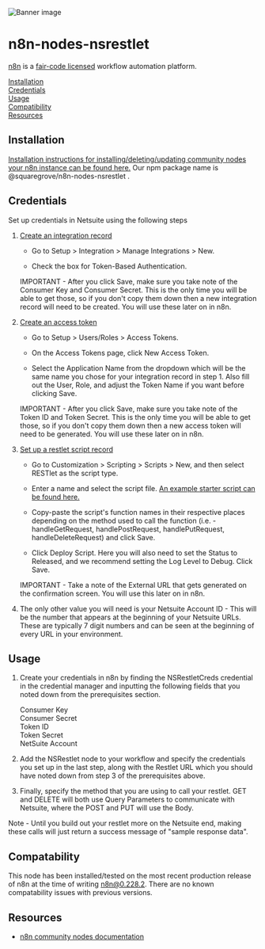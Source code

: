 ![Banner image](https://b2sell.com/Admin/Images/Images/netsuite-banner-new.jpg)

# n8n-nodes-nsrestlet

[n8n](https://n8n.io/) is a [fair-code licensed](https://docs.n8n.io/reference/license/) workflow automation platform.

[Installation](#installation)  
[Credentials](#credentials)  
[Usage](#usage)  
[Compatibility](#compatibility)  
[Resources](#resources)  

## Installation

[Installation instructions for installing/deleting/updating community nodes your n8n instance can be found here.](https://docs.n8n.io/integrations/community-nodes/installation/) Our npm package name is @squaregrove/n8n-nodes-nsrestlet
.

## Credentials

Set up credentials in Netsuite using the following steps

1. [Create an integration record](https://docs.oracle.com/en/cloud/saas/netsuite/ns-online-help/section_1530099787.html)

    * Go to Setup > Integration > Manage Integrations > New.

    * Check the box for Token-Based Authentication.

    IMPORTANT - After you click Save, make sure you take note of the Consumer Key and Consumer Secret. This is the only time you will be able to get those, so if you don't copy them down then a new integration record will need to be created. You will use these later on in n8n.

2. [Create an access token](https://docs.oracle.com/en/cloud/saas/netsuite/ns-online-help/bridgehead_4254081947.html)

    * Go to Setup > Users/Roles > Access Tokens.

    * On the Access Tokens page, click New Access Token.

    * Select the Application Name from the dropdown which will be the same name you chose for your integration record in step 1. Also fill out the User, Role, and adjust the Token Name if you want before clicking Save.

    IMPORTANT - After you click Save, make sure you take note of the Token ID and Token Secret. This is the only time you will be able to get those, so if you don't copy them down then a new access token will need to be generated. You will use these later on in n8n.

3. [Set up a restlet script record](https://docs.oracle.com/en/cloud/saas/netsuite/ns-online-help/section_4618431823.html) 

    * Go to Customization > Scripting > Scripts > New, and then select RESTlet as the script type.
    
    * Enter a name and select the script file. [An example starter script can be found here.](https://github.com/SquareGrove/n8n-nodes-nsrestlet/blob/main/n8n_restlet_sample.js)

    * Copy-paste the script's function names in their respective places depending on the method used to call the function (i.e. - handleGetRequest, handlePostRequest, handlePutRequest, handleDeleteRequest) and click Save.

    * Click Deploy Script. Here you will also need to set the Status to Released, and we recommend setting the Log Level to Debug. Click Save.

    IMPORTANT - Take a note of the External URL that gets generated on the confirmation screen. You will use this later on in n8n.

4. The only other value you will need is your Netsuite Account ID - This will be the number that appears at the beginning of your Netsuite URLs. These are typically 7 digit numbers and can be seen at the beginning of every URL in your environment.

## Usage

1. Create your credentials in n8n by finding the NSRestletCreds credential in the credential manager and inputting the following fields that you noted down from the prerequisites section.

    Consumer Key  
    Consumer Secret  
    Token ID  
    Token Secret  
    NetSuite Account

2. Add the NSRestlet node to your workflow and specify the credentials you set up in the last step, along with the Restlet URL which you should have noted down from step 3 of the prerequisites above.

3. Finally, specify the method that you are using to call your restlet. GET and DELETE will both use Query Parameters to communicate with Netsuite, where the POST and PUT will use the Body. 

Note - Until you build out your restlet more on the Netsuite end, making these calls will just return a success message of "sample response data".

## Compatability

This node has been installed/tested on the most recent production release of n8n at the time of writing n8n@0.228.2. There are no known compatability issues with previous versions.

## Resources

* [n8n community nodes documentation](https://docs.n8n.io/integrations/community-nodes/)
